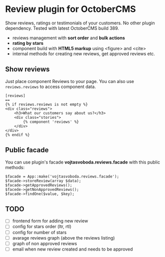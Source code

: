 # Review plugin for OctoberCMS

Show reviews, ratings or testimonials of your customers. No other plugin dependency. Tested with latest OctoberCMS build 389.

- reviews management with **sort order** and **bulk actions**
- **rating by stars**
- component build with **HTML5 markup** using \<figure\> and \<cite\>
- internal methods for creating new reviews, get approved reviews etc.

## Show reviews

Just place component Reviews to your page. You can also use `reviews.reviews` to access component data.

```
[reviews]
==
{% if reviews.reviews is not empty %}
<div class="reviews">
    <h3>What our customers say about us?</h3>
    <div class="stories">
        {% component 'reviews' %}
    </div>
</div>
{% endif %}
```

## Public facade

You can use plugin's facade **vojtasvoboda.reviews.facade** with this public methods:

```
$facade = App::make('vojtasvoboda.reviews.facade');
$facade->storeReview(array $data);
$facade->getApprovedReviews();
$facede->getNonApprovedReviews();
$facade->findOne($value, $key);
```

## TODO

- [ ] frontend form for adding new review
- [ ] config for stars order (ltr, rtl)
- [ ] config for number of stars
- [ ] avarage reviews graph (above the reviews listing)
- [ ] graph of non approved reviews
- [ ] email when new review created and needs to be approved
